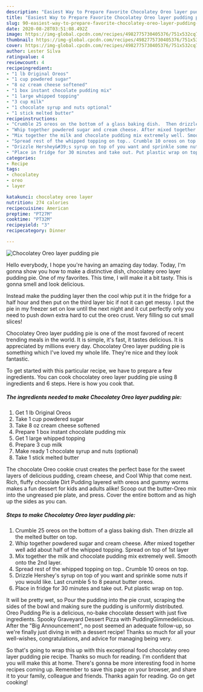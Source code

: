 ```yaml
---
description: "Easiest Way to Prepare Favorite Chocolatey Oreo layer pudding pie"
title: "Easiest Way to Prepare Favorite Chocolatey Oreo layer pudding pie"
slug: 90-easiest-way-to-prepare-favorite-chocolatey-oreo-layer-pudding-pie
date: 2020-08-28T03:51:08.492Z
image: https://img-global.cpcdn.com/recipes/4982775730405376/751x532cq70/chocolatey-oreo-layer-pudding-pie-recipe-main-photo.jpg
thumbnail: https://img-global.cpcdn.com/recipes/4982775730405376/751x532cq70/chocolatey-oreo-layer-pudding-pie-recipe-main-photo.jpg
cover: https://img-global.cpcdn.com/recipes/4982775730405376/751x532cq70/chocolatey-oreo-layer-pudding-pie-recipe-main-photo.jpg
author: Lester Silva
ratingvalue: 4
reviewcount: 4
recipeingredient:
- "1 lb Original Oreos"
- "1 cup powdered sugar"
- "8 oz cream cheese softened"
- "1 box instant chocolate pudding mix"
- "1 large whipped topping"
- "3 cup milk"
- "1 chocolate syrup and nuts optional"
- "1 stick melted butter"
recipeinstructions:
- "Crumble 25 oreos on the bottom of a glass baking dish.  Then drizzle all the melted butter on top."
- "Whip together powdered sugar and cream cheese. After mixed together well add about half of the whipped topping. Spread on top of 1st layer"
- "Mix together the milk and chocolate pudding mix extremely well. Smooth onto the 2nd layer."
- "Spread rest of the whipped topping on top.. Crumble 10 oreos on top."
- "Drizzle Hershey&#39;s syrup on top of you want and sprinkle some nuts if you would like. Last crumble 5 to 8 peanut butter oreos."
- "Place in fridge for 30 minutes and take out. Put plastic wrap on top."
categories:
- Recipe
tags:
- chocolatey
- oreo
- layer

katakunci: chocolatey oreo layer 
nutrition: 274 calories
recipecuisine: American
preptime: "PT27M"
cooktime: "PT32M"
recipeyield: "3"
recipecategory: Dinner

---
```



![Chocolatey Oreo layer pudding pie](https://img-global.cpcdn.com/recipes/4982775730405376/751x532cq70/chocolatey-oreo-layer-pudding-pie-recipe-main-photo.jpg)

Hello everybody, I hope you're having an amazing day today. Today, I'm gonna show you how to make a distinctive dish, chocolatey oreo layer pudding pie. One of my favorites. This time, I will make it a bit tasty. This is gonna smell and look delicious.

Instead make the pudding layer then the cool whip put it in the fridge for a half hour and then put on the third layer bic if not it can get messy. I put the pie in my freezer set on low until the next night and it cut perfectly only you need to push down extra hard to cut the oreo crust. Very filling so cut small slices!

Chocolatey Oreo layer pudding pie is one of the most favored of recent trending meals in the world. It is simple, it's fast, it tastes delicious. It is appreciated by millions every day. Chocolatey Oreo layer pudding pie is something which I've loved my whole life. They're nice and they look fantastic.


To get started with this particular recipe, we have to prepare a few ingredients. You can cook chocolatey oreo layer pudding pie using 8 ingredients and 6 steps. Here is how you cook that.

<!--inarticleads1-->

##### The ingredients needed to make Chocolatey Oreo layer pudding pie:

1. Get 1 lb Original Oreos
1. Take 1 cup powdered sugar
1. Take 8 oz cream cheese softened
1. Prepare 1 box instant chocolate pudding mix
1. Get 1 large whipped topping
1. Prepare 3 cup milk
1. Make ready 1 chocolate syrup and nuts (optional)
1. Take 1 stick melted butter


The chocolate Oreo cookie crust creates the perfect base for the sweet layers of delicious pudding, cream cheese, and Cool Whip that come next. Rich, fluffy chocolate Dirt Pudding layered with oreos and gummy worms makes a fun dessert for kids and adults alike! Scoop out the butter-Oreo mix into the ungreased pie plate, and press. Cover the entire bottom and as high up the sides as you can. 

<!--inarticleads2-->

##### Steps to make Chocolatey Oreo layer pudding pie:

1. Crumble 25 oreos on the bottom of a glass baking dish.  Then drizzle all the melted butter on top.
1. Whip together powdered sugar and cream cheese. After mixed together well add about half of the whipped topping. Spread on top of 1st layer
1. Mix together the milk and chocolate pudding mix extremely well. Smooth onto the 2nd layer.
1. Spread rest of the whipped topping on top.. Crumble 10 oreos on top.
1. Drizzle Hershey&#39;s syrup on top of you want and sprinkle some nuts if you would like. Last crumble 5 to 8 peanut butter oreos.
1. Place in fridge for 30 minutes and take out. Put plastic wrap on top.


It will be pretty wet, so Pour the pudding into the pie crust, scraping the sides of the bowl and making sure the pudding is uniformly distributed. Oreo Pudding Pie is a delicious, no-bake chocolate dessert with just five ingredients. Spooky Graveyard Dessert Pizza with PuddingGimmedelicious. After the &#34;Big Announcement&#34;, no post seemed an adequate follow-up, so we&#39;re finally just diving in with a dessert recipe! Thanks so much for all your well-wishes, congratulations, and advice for managing being very. 

So that's going to wrap this up with this exceptional food chocolatey oreo layer pudding pie recipe. Thanks so much for reading. I'm confident that you will make this at home. There's gonna be more interesting food in home recipes coming up. Remember to save this page on your browser, and share it to your family, colleague and friends. Thanks again for reading. Go on get cooking!
